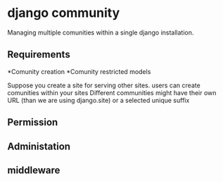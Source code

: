 django community
=================
Managing multiple comunities within a single django installation.

Requirements
---------------
*Comunity creation
*Comunity restricted models



Suppose you create a site for serving other sites. users can create comunities within your sites
Different communities might have their own URL (than we are using django.site) or a selected unique suffix


Permission
------------------


Administation
------------------

middleware
------------------



